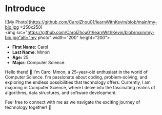 # Introduce

![My Photo](https://github.com/CarolZhou01/learnWithKevin/blob/main/my-bio.jpg =250x250)  
<img src="https://github.com/CarolZhou01/learnWithKevin/blob/main/my-bio.jpg"alt="my photo" width="200" height="200">
- **First Name:** Carol
- **Last Name:** Mmon
- **Age:** 25
- **Major:** Computer Science

Hello there! 👋 I'm Carol Mmon, a 25-year-old enthusiast in the world of Computer Science. I'm passionate about coding, problem-solving, and exploring the endless possibilities that technology offers. Currently, I am majoring in Computer Science, where I delve into the fascinating realms of algorithms, data structures, and software development.

Feel free to connect with me as we navigate the exciting journey of technology together! 🚀


